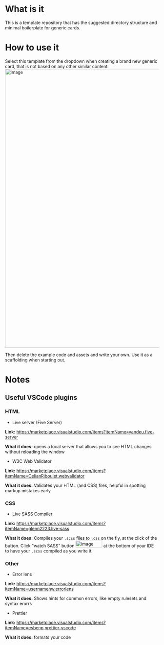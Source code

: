 # What is it

This is a template repository that has the suggested directory structure and minimal boilerplate for generic cards.

# How to use it

 Select this template from the dropdown when creating a brand new generic card, that is not based on any other similar content:
<img width="911" height="911" alt="image" src="https://github.com/user-attachments/assets/e9a66c88-4604-4db6-89e1-3d525eb73451" />

 Then delete the example code and assets and write your own.
 Use it as a scaffolding when starting out.

# Notes

## Useful VSCode plugins

### HTML

* Live server (Five Server)
  
**Link:** https://marketplace.visualstudio.com/items?itemName=yandeu.five-server

**What it does:** opens a local server that allows you to see HTML changes without reloading the window

* W3C Web Validator

**Link:** https://marketplace.visualstudio.com/items?itemName=CelianRiboulet.webvalidator

**What it does:** Validates your HTML (and CSS) files, helpful in spotting markup mistakes early

### CSS

* Live SASS Compiler

**Link:** https://marketplace.visualstudio.com/items?itemName=glenn2223.live-sass

**What it does:** Compiles your `.scss` files to `.css` on the fly, at the click of the button. Click "watch SASS" button <img width="87" height="22" alt="image" src="https://github.com/user-attachments/assets/4942a43a-1a0a-44d4-a60a-aa32e61e145e" />  at the bottom of your IDE to have your `.scss` compiled as you write it.


### Other

* Error lens

**Link:** https://marketplace.visualstudio.com/items?itemName=usernamehw.errorlens

**What it does:** Shows hints for common errors, like empty rulesets and syntax erorrs

* Prettier

**Link:** https://marketplace.visualstudio.com/items?itemName=esbenp.prettier-vscode

**What it does:** formats your code
